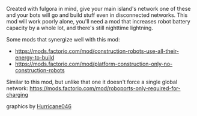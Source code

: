 Created with fulgora in mind, give your main island's network one of these and your bots will go and build stuff even in disconnected networks.
This mod will work poorly alone, you'll need a mod that increases robot battery capacity by a whole lot, and there's still nighttime lightning.

Some mods that synergize well with this mod:
- https://mods.factorio.com/mod/construction-robots-use-all-their-energy-to-build
- https://mods.factorio.com/mod/platform-construction-only-no-construction-robots

Similar to this mod, but unlike that one it doesn't force a single global network:
https://mods.factorio.com/mod/roboports-only-required-for-charging

graphics by [Hurricane046](https://mods.factorio.com/user/Hurricane046)
